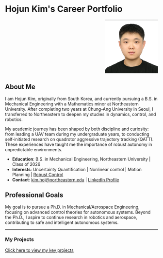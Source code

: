 # Hojun Kim's Career Portfolio

<div align="right">
  <img src="profile.jpg" alt="Hojun Kim's profile picture" width="175" />
</div>

## About Me
I am Hojun Kim, originally from South Korea, and currently pursuing a B.S. in Mechanical Engineering with a Mathematics minor at Northeastern University.
After completing two years at Chung-Ang University in Seoul, I transferred to Northeastern to deepen my studies in dynamics, control, and robotics.  

My academic journey has been shaped by both discipline and curiosity: from leading a UAV team during my undergraduate years, to conducting self-initiated research on quadrotor aggressive trajectory tracking (QATT). These experiences have taught me the importance of robust autonomy in unpredictable environments.  

- **Education**: B.S. in Mechanical Engineering, Northeastern University | Class of 2026
- **Interests**: Uncertainty Quantification | Nonlinear control | Motion Planning | [Robust Control](research-interests.html)
- **Contact**: kim.hoj@northeastern.edu | [LinkedIn Profile](https://www.linkedin.com/)

## Professional Goals
My goal is to pursue a Ph.D. in Mechanical/Aerospace Engineering, focusing on advanced control theories for autonomous systems. 
Beyond the Ph.D., I aspire to continue research in robotics and aerospace, contributing to safe and intelligent autonomous systems.  

---
### My Projects
[Click here to view my key projects](projects.html)
